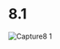 # 8.1
![Capture8 1](https://user-images.githubusercontent.com/118763065/222051883-b39289da-f85c-4126-8459-99f8bcb96b15.PNG)
